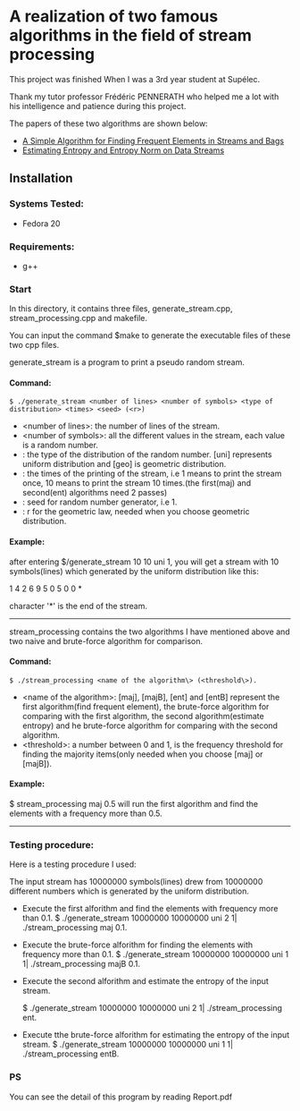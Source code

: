 # A realization of two famous algorithms in the field of stream processing

This project was finished When I was a 3rd year student at Supélec.

Thank my tutor professor Frédéric PENNERATH who helped me a lot with his intelligence and patience during this project.

The papers of these two algorithms are shown below:

- [A Simple Algorithm for Finding Frequent Elements in Streams and Bags](http://www.cs.umd.edu/~samir/498/karp.pdf)
- [Estimating Entropy and Entropy Norm on Data Streams](http://people.csail.mit.edu/doba/docs/imath-entropy-ds.pdf)

## Installation

### Systems Tested:

- Fedora 20

### Requirements:

- g++

### Start

In this directory, it contains three files, generate_stream.cpp, stream_processing.cpp and makefile.

You can input the command $make to generate the executable files of these two cpp files.

generate_stream is a program to print a pseudo random stream. 

#### Command: 
    $ ./generate_stream <number of lines> <number of symbols> <type of distribution> <times> <seed> (<r>)  
- \<number of lines>: the number of lines of the stream.
- \<number of symbols>: all the different values in the stream, each value is a random number.
- <type of distribution>: the type of the distribution of the random number. [uni] represents uniform distribution and [geo] is geometric distribution.  
- <times>: the times of the printing of the stream, i.e 1 means to print the stream once, 10 means to print the stream 10 times.(the first(maj) and second(ent) algorithms need 2 passes)
- <seed>: seed for random number generator, i.e 1.  
- <r>: r for the geometric law, needed when you choose geometric distribution.  

#### Example: 
after entering $/generate_stream 10 10 uni 1, you will get a stream with 10 symbols(lines) which generated by the uniform distribution like this:

1
4
2
6
9
5
0
5
0
0
\*

character '*' is the end of the stream.

---------------------------------------------------------------------------------------------------

stream_processing contains the two algorithms I have mentioned above and two naive and brute-force algorithm for comparison.
#### Command: 
    $ ./stream_processing <name of the algorithm\> (<threshold\>).
- <name of the algorithm\>: [maj], [majB], [ent] and [entB] represent the first algorithm(find frequent element), the brute-force algorithm for comparing with the first algorithm, the second algorithm(estimate entropy) and he brute-force algorithm for comparing with the second algorithm.
- <threshold\>: a number between 0 and 1, is the frequency threshold for finding the majority items(only needed when you choose [maj] or [majB]). 

#### Example:
$ stream_processing maj 0.5 will run the first algorithm and find the elements with a frequency more than 0.5.

----------------------------------------------------------------------------------------------------

### Testing procedure:

Here is a testing procedure I used:

The input stream has 10000000 symbols(lines) drew from 10000000 different numbers which is generated by the uniform distribution.

- Execute the first alforithm and find the elements with frequency more than 0.1.
    $ ./generate_stream 10000000 10000000 uni 2 1| ./stream_processing maj 0.1. 

- Execute the brute-force alforithm for finding the elements with frequency more than 0.1.
    $ ./generate_stream 10000000 10000000 uni 1 1| ./stream_processing majB 0.1. 

- Execute the second alforithm and estimate the entropy of the input stream.

    $ ./generate_stream 10000000 10000000 uni 2 1| ./stream_processing ent. 

- Execute tthe brute-force alforithm for estimating the entropy of the input stream.
    $ ./generate_stream 10000000 10000000 uni 1 1| ./stream_processing entB. 

### PS 

You can see the detail of this program by reading Report.pdf


